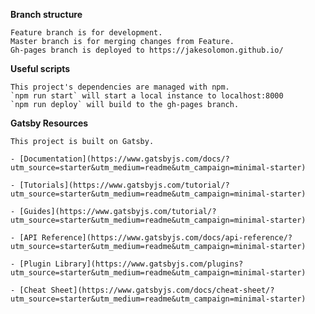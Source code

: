 **Branch structure**

    Feature branch is for development.
    Master branch is for merging changes from Feature.
    Gh-pages branch is deployed to https://jakesolomon.github.io/

**Useful scripts**

    This project's dependencies are managed with npm.
    `npm run start` will start a local instance to localhost:8000
    `npm run deploy` will build to the gh-pages branch.

**Gatsby Resources**

    This project is built on Gatsby.

    - [Documentation](https://www.gatsbyjs.com/docs/?utm_source=starter&utm_medium=readme&utm_campaign=minimal-starter)

    - [Tutorials](https://www.gatsbyjs.com/tutorial/?utm_source=starter&utm_medium=readme&utm_campaign=minimal-starter)

    - [Guides](https://www.gatsbyjs.com/tutorial/?utm_source=starter&utm_medium=readme&utm_campaign=minimal-starter)

    - [API Reference](https://www.gatsbyjs.com/docs/api-reference/?utm_source=starter&utm_medium=readme&utm_campaign=minimal-starter)

    - [Plugin Library](https://www.gatsbyjs.com/plugins?utm_source=starter&utm_medium=readme&utm_campaign=minimal-starter)

    - [Cheat Sheet](https://www.gatsbyjs.com/docs/cheat-sheet/?utm_source=starter&utm_medium=readme&utm_campaign=minimal-starter)
